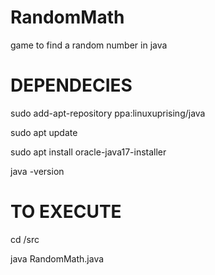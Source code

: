 # RandomMath
 game to find a random number in java


# DEPENDECIES

sudo add-apt-repository ppa:linuxuprising/java

sudo apt update

sudo apt install oracle-java17-installer

java -version

# TO EXECUTE

cd /src

java RandomMath.java
